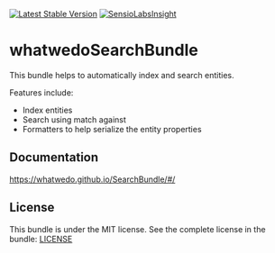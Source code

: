 [![Latest Stable Version](https://poser.pugx.org/whatwedo/search-bundle/v/stable)](https://packagist.org/packages/whatwedo/search-bundle)
[![SensioLabsInsight](https://insight.sensiolabs.com/projects/6e3545f5-a0af-4708-b330-5587b4ff6811/mini.png)](https://insight.sensiolabs.com/projects/6e3545f5-a0af-4708-b330-5587b4ff6811)

# whatwedoSearchBundle

This bundle helps to automatically index and search entities.

Features include:

- Index entities
- Search using match against
- Formatters to help serialize the entity properties


## Documentation

https://whatwedo.github.io/SearchBundle/#/

## License

This bundle is under the MIT license. See the complete license in the bundle: [LICENSE](LICENSE)

